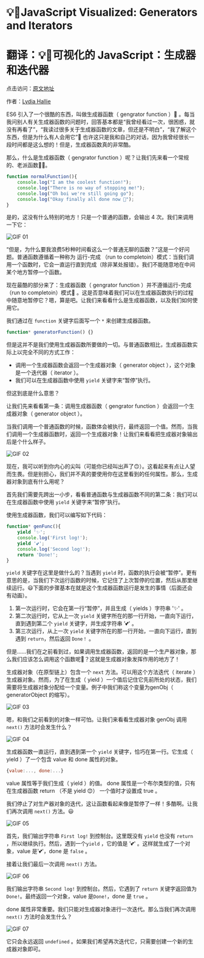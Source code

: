 # 💡🎁JavaScript Visualized: Generators and Iterators
# 翻译：💡🎁可视化的 JavaScript：生成器和迭代器

点击访问：[原文地址](https://dev.to/lydiahallie/javascript-visualized-generators-and-iterators-e36)

作者：[Lydia Hallie](@lydiahallie)

ES6 引入了一个很酷的东西，叫做生成器函数（ gengrator function ）🎉 。每当我问别人有关生成器函数的问题时，回答基本都是“我曾经看过一次，很困惑，就没有再看了”，“我读过很多关于生成器函数的文章，但还是不明白”，“我了解这个东西，但是为什么有人会用它”🤔 也许这只是我和自己的对话，因为我曾经很长一段时间都是这么想的！但是，生成器函数真的非常酷。

那么，什么是生成器函数（ gengrator function ）呢？让我们先来看一个常规的、老派函数👵🏼。

```javascript
function normalFunction(){
    console.log("I am the coolest function!");
    console.log("There is no way of stopping me!");
    console.log("Oh boi we're still going go");
    console.log("Okay finally all done now 🚀");
}
```

是的，这没有什么特别的地方！只是一个普通的函数，会输出 4 次。我们来调用一下它：

![GIF 01](./illustrations/JSVisual06Generator/gif01.gif)

“但是，为什么要我浪费5秒种时间看这么一个普通无聊的函数？”这是一个好问题。普通函数遵循着一种称为 运行-完成 （run to completoin）模式：当我们调用一个函数时，它会一直运行直到完成（除非某处报错）。我们不能随意地在中间某个地方暂停一个函数。

现在最酷的部分来了：生成器函数（ gengrator function ）并不遵循运行-完成 （run to completoin）模式🤯 。这是否意味着我们可以在生成器函数执行的过程中随意地暂停它？嗯，算是吧。让我们来看看什么是生成器函数，以及我们如何使用它。

我们通过在 `function` 关键字后面写一个 `*` 来创建生成器函数。

```javascript
function* generatorFunction() {}
```

但是这并不是我们使用生成器函数所要做的一切。与普通函数相比，生成器函数实际上以完全不同的方式工作：

* 调用一个生成器函数会返回一个生成器对象（ generator object ），这个对象是一个迭代器（ iterator ）。
* 我们可以在生成器函数中使用 `yield` 关键字来“暂停”执行。

但这到底是什么意思？

让我们先来看看第一条：调用生成器函数（ gengrator function ）会返回一个生成器对象（ generator object ）。

当我们调用一个普通函数的时候，函数体会被执行，最终返回一个值。然而，当我们调用一个生成器函数时，返回一个生成器对象！让我们来看看把生成器对象输出后是个什么样子。

![GIF 02](./illustrations/JSVisual06Generator/gif02.gif)

现在，我可以听到你内心的尖叫（可能你已经叫出声了🙃）。这看起来有点让人望而生畏。但是别担心，我们并不真的要使用你在这里看到的任何属性。那么，生成器对象到底有什么用呢？

首先我们需要先跨出一小步，看看普通函数与生成器函数不同的第二条：我们可以在生成器函数中使用 `yield` 关键字来“暂停”执行。

使用生成器函数，我们可以编写如下代码：

```javascript
function* genFunc(){
    yield '✨';
    console.log('First log!');
    yield '💕';
    console.log('Second log!');
    return 'Done!';
}
```

`yield` 关键字在这里是做什么的？当遇到 `yield` 时，函数的执行会被“暂停”。更有意思的是，当我们下次运行函数的时候，它记住了上次暂停的位置，然后从那里继续运行。😃下面的步骤基本在就是这个生成器函数运行是发生的事情（后面还会有动画）。

1. 第一次运行时，它会在第一行“暂停”，并且生成（ yields ）字符串 '✨' 。
2. 第二次运行时，它从上一次 `yield` 关键字所在的那一行开始，一直向下运行，直到遇到第二个 `yield` 关键字，并生成字符串 '💕' 。
3. 第三次运行，从上一次 `yield` 关键字所在的那一行开始，一直向下运行，直到遇到 `return`，然后返回 `Done！` 。

但是……我们在之前看到过，如果调用生成器函数，返回的是一个生产器对象，那么我们应该怎么调用这个函数呢🤔？这就是生成器对象发挥作用的地方了！

生成器对象（在原型链上）包含一个 `next` 方法。可以用这个方法迭代（ iterate ）生成器对象。然而，为了在生成（ yield ）一个值后记住它先前所处的状态，我们需要将生成器对象分配给一个变量。例子中我们称这个变量为genObj（ generatorObject 的缩写）。

![GIF 03](./illustrations/JSVisual06Generator/gif03.gif)

嗯，和我们之前看到的对象一样可怕。让我们来看看生成器对象 genObj 调用 `next()` 方法时会发生什么？

![GIF 04](./illustrations/JSVisual06Generator/gif04.gif)

生成器函数一直运行，直到遇到第一个 `yield` 关键字，恰巧在第一行。它生成（ yield ）了一个包含 value 和 done 属性的对象。

```javascript
{value:..., done:...}
```
value 属性等于我们生成（ yield ）的值。
done 属性是一个布尔类型的值，只有在生成器函数 return （不是 yield 😊） 一个值时才设置成 true 。

我们停止了对生产器对象的迭代，这让函数看起来像是暂停了一样！多酷啊。让我们再次调用 `next()` 方法。😃

![GIF 05](./illustrations/JSVisual06Generator/gif05.gif)

首先，我们输出字符串 `First log!` 到控制台。这里既没有 `yield` 也没有 `return` ，所以继续执行。然后，遇到一个`yield` ，它的值是 '💕' 。这样就生成了一个对象，value 是'💕'，done 是 `false` 。

接着让我们最后一次调用 `next()` 方法。

![GIF 06](./illustrations/JSVisual06Generator/gif06.gif)

我们输出字符串 `Second log!` 到控制台。然后，它遇到了 `return` 关键字返回值为 `Done!`。最终返回一个对象，value 是`Done!`，done 是 `true` 。

done 属性非常重要。我们只能对生成器对象进行一次迭代。那么当我们再次调用 `next()` 方法时会发生什么？

![GIF 07](./illustrations/JSVisual06Generator/gif07.gif)

它只会永远返回 `undefined` 。如果我们希望再次迭代它，只需要创建一个新的生成器对象即可。